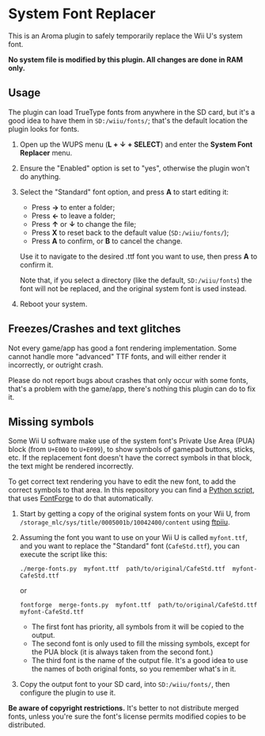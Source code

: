 # System Font Replacer

This is an Aroma plugin to safely temporarily replace the Wii U's system font.

**No system file is modified by this plugin. All changes are done in RAM only.**


## Usage

The plugin can load TrueType fonts from anywhere in the SD card, but it's a good idea to have
them in `SD:/wiiu/fonts/`; that's the default location the plugin looks for fonts.

1. Open up the WUPS menu (**L + ↓ + SELECT**) and enter the **System Font
   Replacer** menu.

2. Ensure the "Enabled" option is set to "yes", otherwise the plugin won't do anything.

3. Select the "Standard" font option, and press **A** to start editing it:

   - Press **→** to enter a folder;
   - Press **←** to leave a folder;
   - Press **↑** or **↓** to change the file;
   - Press **X** to reset back to the default value (`SD:/wiiu/fonts/`);
   - Press **A** to confirm, or **B** to cancel the change.

   Use it to navigate to the desired .ttf font you want to use, then press **A** to
   confirm it.

   Note that, if you select a directory (like the default, `SD:/wiiu/fonts`) the font will
   not be replaced, and the original system font is used instead.

4. Reboot your system.


## Freezes/Crashes and text glitches

Not every game/app has good a font rendering implementation. Some cannot handle more
"advanced" TTF fonts, and will either render it incorrectly, or outright crash.

Please do not report bugs about crashes that only occur with some fonts, that's a problem
with the game/app, there's nothing this plugin can do to fix it.


## Missing symbols

Some Wii U software make use of the system font's Private Use Area (PUA) block (from
`U+E000` to `U+E099`), to show symbols of gamepad buttons, sticks, etc. If the replacement
font doesn't have the correct symbols in that block, the text might be rendered
incorrectly.

To get correct text rendering you have to edit the new font, to add the correct symbols to
that area. In this repository you can find a [Python script](merge-fonts.py), that uses
[FontForge](https://fontforge.org/) to do that automatically.

1. Start by getting a copy of the original system fonts on your Wii U, from
   `/storage_mlc/sys/title/0005001b/10042400/content` using
   [ftpiiu](https://github.com/wiiu-env/ftpiiu_plugin).

2. Assuming the font you want to use on your Wii U is called `myfont.ttf`, and you want to
   replace the "Standard" font (`CafeStd.ttf`), you can execute the script like this:

       ./merge-fonts.py  myfont.ttf  path/to/original/CafeStd.ttf  myfont-CafeStd.ttf

   or

       fontforge  merge-fonts.py  myfont.ttf  path/to/original/CafeStd.ttf  myfont-CafeStd.ttf

   - The first font has priority, all symbols from it will be copied to the output.
   - The second font is only used to fill the missing symbols, except for the PUA block
     (it is always taken from the second font.)
   - The third font is the name of the output file. It's a good idea to use the names of
     both original fonts, so you remember what's in it.

3. Copy the output font to your SD card, into `SD:/wiiu/fonts/`, then configure the plugin
   to use it.

**Be aware of copyright restrictions.** It's better to not distribute merged fonts, unless
you're sure the font's license permits modified copies to be distributed.
